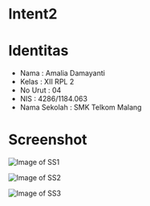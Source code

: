 # Intent2

# Identitas

* Nama : Amalia Damayanti
* Kelas : XII RPL 2
* No Urut : 04
* NIS : 4286/1184.063
* Nama Sekolah : SMK Telkom Malang



# Screenshot

![Image of SS1](http://imageshack.com/a/img923/5224/ouL8wA.png)

![Image of SS2](http://imageshack.com/a/img921/3583/hu2KgA.png)

![Image of SS3](http://imageshack.com/a/img922/4854/VVbC4o.png)
